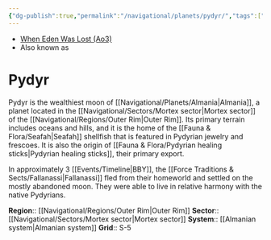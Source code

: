 ```yaml
---
{"dg-publish":true,"permalink":"/navigational/planets/pydyr/","tags":["map","outerrim","mortex","planet"],"noteIcon":"saber1"}
---
```


- [When Eden Was Lost (Ao3)](https://archiveofourown.org/works/19334440)
- Also known as 
# Pydyr
Pydyr is the wealthiest moon of [[Navigational/Planets/Almania\|Almania]], a planet located in the [[Navigational/Sectors/Mortex sector\|Mortex sector]] of the [[Navigational/Regions/Outer Rim\|Outer Rim]]. Its primary terrain includes oceans and hills, and it is the home of the [[Fauna & Flora/Seafah\|Seafah]] shellfish that is featured in Pydyrian jewelry and frescoes. It is also the origin of [[Fauna & Flora/Pydyrian healing sticks\|Pydyrian healing sticks]], their primary export. 

In approximately 3 [[Events/Timeline\|BBY]], the [[Force Traditions & Sects/Fallanassi\|Fallanassi]] fled from their homeworld and settled on the mostly abandoned moon. They were able to live in relative harmony with the native Pydyrians. 

**Region**::  [[Navigational/Regions/Outer Rim\|Outer Rim]]
**Sector**::  [[Navigational/Sectors/Mortex sector\|Mortex sector]]
**System**::  [[Almanian system\|Almanian system]]
**Grid**::  S-5